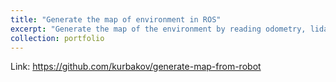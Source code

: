 ```yaml
---
title: "Generate the map of environment in ROS"
excerpt: "Generate the map of the environment by reading odometry, lidar and camera data<br/><img src='/images/projects/MapCreation.png'>"
collection: portfolio
---
```


Link: https://github.com/kurbakov/generate-map-from-robot
